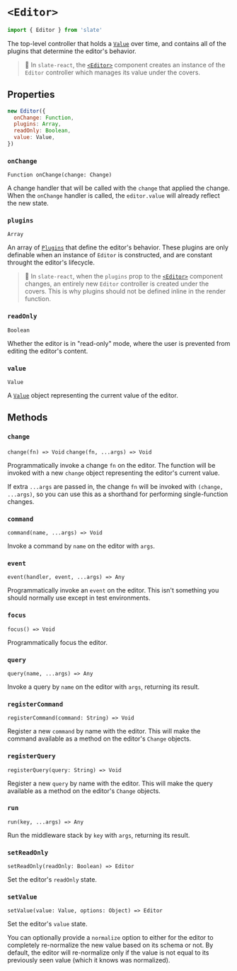 # `<Editor>`

```js
import { Editor } from 'slate'
```

The top-level controller that holds a [`Value`](./value.md) over time, and contains all of the plugins that determine the editor's behavior.

> 🤖 In `slate-react`, the [`<Editor>`](../slate-react/editor.md) component creates an instance of the `Editor` controller which manages its value under the covers.

## Properties

```js
new Editor({
  onChange: Function,
  plugins: Array,
  readOnly: Boolean,
  value: Value,
})
```

### `onChange`

`Function onChange(change: Change)`

A change handler that will be called with the `change` that applied the change. When the `onChange` handler is called, the `editor.value` will already reflect the new state.

### `plugins`

`Array`

An array of [`Plugins`](./plugins.md) that define the editor's behavior. These plugins are only definable when an instance of `Editor` is constructed, and are constant throught the editor's lifecycle.

> 🤖 In `slate-react`, when the `plugins` prop to the [`<Editor>`](../slate-react/editor.md) component changes, an entirely new `Editor` controller is created under the covers. This is why plugins should not be defined inline in the render function.

### `readOnly`

`Boolean`

Whether the editor is in "read-only" mode, where the user is prevented from editing the editor's content.

### `value`

`Value`

A [`Value`](../slate/value.md) object representing the current value of the editor.

## Methods

### `change`

`change(fn) => Void`
`change(fn, ...args) => Void`

Programmatically invoke a change `fn` on the editor. The function will be invoked with a new `change` object representing the editor's current value.

If extra `...args` are passed in, the change `fn` will be invoked with `(change, ...args)`, so you can use this as a shorthand for performing single-function changes.

### `command`

`command(name, ...args) => Void`

Invoke a command by `name` on the editor with `args`.

### `event`

`event(handler, event, ...args) => Any`

Programmatically invoke an `event` on the editor. This isn't something you should normally use except in test environments.

### `focus`

`focus() => Void`

Programmatically focus the editor.

### `query`

`query(name, ...args) => Any`

Invoke a query by `name` on the editor with `args`, returning its result.

### `registerCommand`

`registerCommand(command: String) => Void`

Register a new `command` by name with the editor. This will make the command available as a method on the editor's `Change` objects.

### `registerQuery`

`registerQuery(query: String) => Void`

Register a new `query` by name with the editor. This will make the query available as a method on the editor's `Change` objects.

### `run`

`run(key, ...args) => Any`

Run the middleware stack by `key` with `args`, returning its result.

### `setReadOnly`

`setReadOnly(readOnly: Boolean) => Editor`

Set the editor's `readOnly` state.

### `setValue`

`setValue(value: Value, options: Object) => Editor`

Set the editor's `value` state.

You can optionally provide a `normalize` option to either for the editor to completely re-normalize the new value based on its schema or not. By default, the editor will re-normalize only if the value is not equal to its previously seen value (which it knows was normalized).
